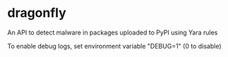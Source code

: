 # dragonfly
An API to detect malware in packages uploaded to PyPI using Yara rules

To enable debug logs, set environment variable "DEBUG=1" (0 to disable)
